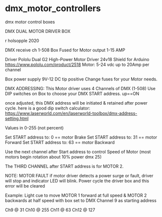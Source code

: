 # dmx_motor_controllers
dmx motor control boxes 


DMX DUAL MOTOR DRIVER BOX

r holsopple 2020


DMX receive ch 1-508
Box Fused for Motor output 1-15 AMP

Driver
Pololu Dual G2 High-Power Motor Driver 24v18 Shield for Arduino
https://www.pololu.com/product/2518
Motor: 5-24 vdc up to 20Amp per channel 

Box power supply 9V-12 DC tip positive
Change fuses for your Motor needs.

DMX ADDRESSING:
This Motor driver uses 4 Channels of DMX (1-508)
Use DIP switches on Box to choose your DMX START address.
up==ON

once adjusted, this DMX address will be initiated & retained after power cycle.
  here is a good dip switch calculator:
  https://www.laserworld.com/en/laserworld-toolbox/dmx-address-setting.html

Values in 0-255 (not percent)

Set START address to: 0 == motor Brake
Set START address to: 31 == motor Forward
Set START address to: 63 == motor Backward

Use the next channel after Start address to control Speed of Motor (most motors begin rotation about 10% power dmx 25)

The THIRD CHANNEL after START address is for MOTOR 2.

NOTE: MOTOR FAULT
if motor driver detects a power surge or fault, driver will stop and indicator LED will blink. Power cycle the driver box and this error will be cleared

Example: 
Light cue to move MOTOR 1 forward at full speed &  MOTOR 2 backwards at half speed with box set to DMX Channel 9 as starting address

Ch9 @ 31
Ch10 @ 255
Ch11 @ 63
Ch12 @ 127







